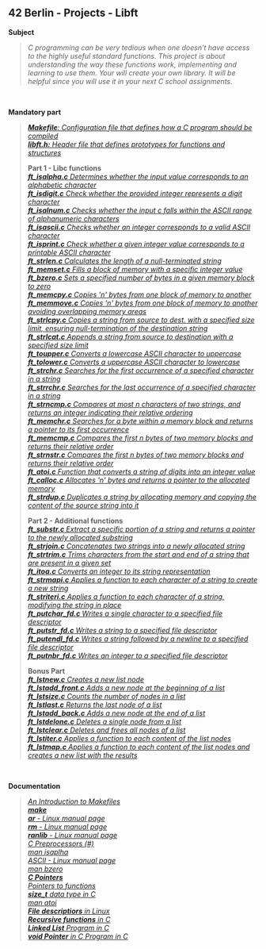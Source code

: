 ## 42 Berlin - Projects - Libft

**Subject**
>_C programming can be very tedious when one doesn’t have access to the highly useful standard functions.
>This project is about understanding the way these functions work, implementing and learning to use them.
>Your will create your own library. It will be helpful since you will use it in your next C school assignments._
>

<br>

**Mandatory part** 
> _[**Makefile**: Configuration file that defines how a C program should be compiled](https://github.com/Tarcisio2code/42Berlin/blob/master/Projects/Libft/files/Makefile)_   
> _[**libft.h:** Header file that defines prototypes for functions and structures](https://github.com/Tarcisio2code/42Berlin/blob/master/Projects/Libft/files/libft.h)_
>
> **Part 1 - Libc functions**   
> _[**ft_isalpha.c** Determines whether the input value corresponds to an alphabetic character](https://github.com/Tarcisio2code/42Berlin/blob/master/Projects/Libft/files/ft_isalpha.c)_    
> _[**ft_isdigit.c** Check whether the provided integer represents a digit character](https://github.com/Tarcisio2code/42Berlin/blob/master/Projects/Libft/files/ft_isdigit.c)_    
> _[**ft_isalnum.c** Checks whether the input c falls within the ASCII range of alphanumeric characters](https://github.com/Tarcisio2code/42Berlin/blob/master/Projects/Libft/files/ft_isalnum.c)_    
> _[**ft_isascii.c** Checks whether an integer corresponds to a valid ASCII character](https://github.com/Tarcisio2code/42Berlin/blob/master/Projects/Libft/files/ft_isascii.c)_    
> _[**ft_isprint.c** Check whether a given integer value corresponds to a printable ASCII character](https://github.com/Tarcisio2code/42Berlin/blob/master/Projects/Libft/files/ft_isprint.c)_    
> _[**ft_strlen.c** Calculates the length of a null-terminated string](https://github.com/Tarcisio2code/42Berlin/blob/master/Projects/Libft/files/ft_strlen.c)_   
> _[**ft_memset.c** Fills a block of memory with a specific integer value](https://github.com/Tarcisio2code/42Berlin/blob/master/Projects/Libft/files/ft_memset.c)_   
> _[**ft_bzero.c** Sets a specified number of bytes in a given memory block to zero](https://github.com/Tarcisio2code/42Berlin/blob/master/Projects/Libft/files/ft_bzero.c)_   
> _[**ft_memcpy.c** Copies 'n' bytes from one block of memory to another](https://github.com/Tarcisio2code/42Berlin/blob/master/Projects/Libft/files/ft_memcpy.c)_   
> _[**ft_memmove.c** Copies 'n' bytes from one block of memory to another avoiding overlapping memory areas](https://github.com/Tarcisio2code/42Berlin/blob/master/Projects/Libft/files/ft_memmove.c)_   
> _[**ft_strlcpy.c** Copies a string from source to dest. with a specified size limit, ensuring null-termination of the destination string](https://github.com/Tarcisio2code/42Berlin/blob/master/Projects/Libft/files/ft_strlcpy.c)_    
> _[**ft_strlcat.c** Appends a string from source to destination with a specified size limit](https://github.com/Tarcisio2code/42Berlin/blob/master/Projects/Libft/files/ft_strlcat.c)_    
> _[**ft_toupper.c** Converts a lowercase ASCII character to uppercase](https://github.com/Tarcisio2code/42Berlin/blob/master/Projects/Libft/files/ft_toupper.c)_    
> _[**ft_tolower.c** Converts a uppercase ASCII character to lowercase](https://github.com/Tarcisio2code/42Berlin/blob/master/Projects/Libft/files/ft_tolower.c)_    
> _[**ft_strchr.c** Searches for the first occurrence of a specified character in a string](https://github.com/Tarcisio2code/42Berlin/blob/master/Projects/Libft/files/ft_strchr.c)_    
> _[**ft_strrchr.c** Searches for the last occurrence of a specified character in a string](https://github.com/Tarcisio2code/42Berlin/blob/master/Projects/Libft/files/ft_strrchr.c)_    
> _[**ft_strncmp.c** Compares at most n characters of two strings, and returns an integer indicating their relative ordering](https://github.com/Tarcisio2code/42Berlin/blob/master/Projects/Libft/files/ft_strncmp.c)_    
> _[**ft_memchr.c** Searches for a byte within a memory block and returns a pointer to its first occurrence](https://github.com/Tarcisio2code/42Berlin/blob/master/Projects/Libft/files/ft_memchr.c)_    
> _[**ft_memcmp.c** Compares the first n bytes of two memory blocks and returns their relative order](https://github.com/Tarcisio2code/42Berlin/blob/master/Projects/Libft/files/ft_memcmp.c)_    
> _[**ft_strnstr.c** Compares the first n bytes of two memory blocks and returns their relative order](https://github.com/Tarcisio2code/42Berlin/blob/master/Projects/Libft/files/ft_strnstr.c)_    
> _[**ft_atoi.c** Function that converts a string of digits into an integer value](https://github.com/Tarcisio2code/42Berlin/blob/master/Projects/Libft/files/ft_atoi.c)_    
> _[**ft_calloc.c** Allocates 'n' bytes and returns a pointer to the allocated memory](https://github.com/Tarcisio2code/42Berlin/blob/master/Projects/Libft/files/ft_calloc.c)_   
> _[**ft_strdup.c** Duplicates a string by allocating memory and copying the content of the source string into it](https://github.com/Tarcisio2code/42Berlin/blob/master/Projects/Libft/files/ft_strdup.c)_    
>    
> **Part 2 - Additional functions**    
> _[**ft_substr.c** Extract a specific portion of a string and returns a pointer to the newly allocated substring](https://github.com/Tarcisio2code/42Berlin/blob/master/Projects/Libft/files/ft_substr.c)_    
> _[**ft_strjoin.c** Concatenates two strings into a newly allocated string](https://github.com/Tarcisio2code/42Berlin/blob/master/Projects/Libft/files/ft_strjoin.c)_    
> _[**ft_strtrim.c** Trims characters from the start and end of a string that are present in a given set](https://github.com/Tarcisio2code/42Berlin/blob/master/Projects/Libft/files/ft_strtrim.c)_    
> _[**ft_itoa.c** Converts an integer to its string representation](https://github.com/Tarcisio2code/42Berlin/blob/master/Projects/Libft/files/ft_itoa.c)_    
> _[**ft_strmapi.c** Applies a function to each character of a string to create a new string](https://github.com/Tarcisio2code/42Berlin/blob/master/Projects/Libft/files/ft_strmapi.c)_    
> _[**ft_striteri.c** Applies a function to each character of a string, modifying the string in place](https://github.com/Tarcisio2code/42Berlin/blob/master/Projects/Libft/files/ft_striteri.c)_    
> _[**ft_putchar_fd.c** Writes a single character to a specified file descriptor](https://github.com/Tarcisio2code/42Berlin/blob/master/Projects/Libft/files/ft_putchar_fd.c)_    
> _[**ft_putstr_fd.c** Writes a string to a specified file descriptor](https://github.com/Tarcisio2code/42Berlin/blob/master/Projects/Libft/files/ft_putstr_fd.c)_    
> _[**ft_putendl_fd.c** Writes a string followed by a newline to a specified file descriptor](https://github.com/Tarcisio2code/42Berlin/blob/master/Projects/Libft/files/ft_putendl_fd.c)_    
> _[**ft_putnbr_fd.c** Writes an integer to a specified file descriptor](https://github.com/Tarcisio2code/42Berlin/blob/master/Projects/Libft/files/ft_putnbr_fd.c)_    
>    
> **Bonus Part**    
> _[**ft_lstnew.c** Creates a new list node](https://github.com/Tarcisio2code/42Berlin/blob/master/Projects/Libft/files/ft_lstnew.c)_    
> _[**ft_lstadd_front.c** Adds a new node at the beginning of a list](https://github.com/Tarcisio2code/42Berlin/blob/master/Projects/Libft/files/ft_lstadd_front.c)_    
> _[**ft_lstsize.c** Counts the number of nodes in a list](https://github.com/Tarcisio2code/42Berlin/blob/master/Projects/Libft/files/ft_lstsize.c)_    
> _[**ft_lstlast.c** Returns the last node of a list](https://github.com/Tarcisio2code/42Berlin/blob/master/Projects/Libft/files/ft_lstlast.c)_    
> _[**ft_lstadd_back.c** Adds a new node at the end of a list](https://github.com/Tarcisio2code/42Berlin/blob/master/Projects/Libft/files/ft_lstadd_back.c)_    
> _[**ft_lstdelone.c** Deletes a single node from a list](https://github.com/Tarcisio2code/42Berlin/blob/master/Projects/Libft/files/ft_lstdelone.c)_    
> _[**ft_lstclear.c** Deletes and frees all nodes of a list](https://github.com/Tarcisio2code/42Berlin/blob/master/Projects/Libft/files/ft_lstclear.c)_    
> _[**ft_lstiter.c** Applies a function to each content of the list nodes](https://github.com/Tarcisio2code/42Berlin/blob/master/Projects/Libft/files/ft_lstiter.c)_    
> _[**ft_lstmap.c** Applies a function to each content of the list nodes and creates a new list with the results](https://github.com/Tarcisio2code/42Berlin/blob/master/Projects/Libft/files/ft_lstmap.c)_    

<br>

**Documentation**
>_[An Introduction to Makefiles](https://www.gnu.org/software/make/manual/html_node/Introduction.html)_    
>_[**make**](https://www.gnu.org/software/make/manual/make.html)_   
>_[**ar** - Linux manual page](https://man7.org/linux/man-pages/man1/ar.1.html)_   
>_[**rm** - Linux manual page](https://man7.org/linux/man-pages/man1/rm.1.html)_   
>_[**ranlib** - Linux manual page](https://man7.org/linux/man-pages/man1/ranlib.1.html)_   
>_[C Preprocessors (#)](https://www.geeksforgeeks.org/cc-preprocessors/)_    
>_[man isaplha](https://man7.org/linux/man-pages/man3/isspace.3.html)_   
>_[ASCII - Linux manual page](https://man7.org/linux/man-pages/man7/ascii.7.html)_  
>_[man bzero](https://man7.org/linux/man-pages/man3/bzero.3.html)_    
>_[**C Pointers**](https://www.geeksforgeeks.org/c-pointers/)_     
>_[Pointers to functions](https://www.ibm.com/docs/en/zos/3.1.0?topic=functions-pointers)_    
>_[**size_t** data type in C](https://www.geeksforgeeks.org/size_t-data-type-c-language/)_    
>_[man atoi](https://man7.org/linux/man-pages/man3/atoi.3.html)_    
>_[**File descriptiors** in Linux](https://en.wikipedia.org/wiki/File_descriptor)_    
>_[**Recursive functions** in C](https://www.geeksforgeeks.org/c-recursion/)_   
>_[**Linked List** Program in C](https://www.tutorialspoint.com/data_structures_algorithms/linked_list_program_in_c.htm)_   
>_[**void Pointer** in C Program in C](https://www.geeksforgeeks.org/void-pointer-c-cpp/)_   
